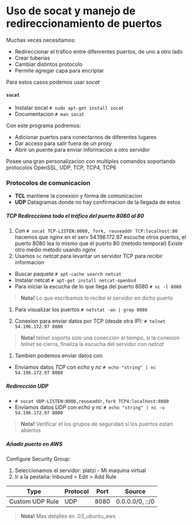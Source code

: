 # Uso de socat y manejo de redireccionamiento de puertos
Muchas veces necesitamos:
- Redireccionar el tráfico entre difenrentes puertos, de uno a otro lado
- Crear tuberias
- Cambiar distintos protocolo
- Permite agregar capa para encriptar

Para estos casos podemos usar _socat_

#### `socat`
- Instalar socat `# sudo apt-get install socat`
- Documentacion `# man socat`

Con este programa podremos:
- Adicionar puertos para conectarnos de diferentes lugares
- Dar acceso para salir fuera de un proxy
- Abrir un puente para enviar informacion a otro servidor

Posee una gran personalizacion con multiples comandos soportando protocolos
OpenSSL, UDP, TCP, TCP4, TCP6

### Protocolos de comunicacion
- **TCL** mantiene la conexion y forma de comunicacion
- **UDP** Datagramas donde no hay confirmacion de la llegada de estos

##### _TCP_ Redirecciona todo el tráfico del puerto 8080 al 80
1. Con `# socat TCP-LISTEN:8080, fork, reuseaddr TCP:localhost:80`
hacemos que _nginx_ en el serv 54.196.172.97 escuche otros puertos,
el puerto 8080 lea lo mismo que el puerto 80 (metodo temporal)
Existe otro medio metodo usando _nginx_  
1. Usamos `nc` _netcat_ para levantar un servidor TCP para recibir informacion
  - Buscar paquete `# apt-cache search netcat`
  - Instalar netcat `# apt-get install netcat-openbsd`
  - Para iniciar la escucha de lo que llega del puerto 8080 `# nc -l 8080`
  > **Nota!** Lo que escribamos lo recibe el servidor en dicho puerto

1. Para visualizar los puertos `# netstat -an | grep 8080`

1. Conexion para enviar datos por TCP (desde otra IP): `# telnet 54.196.172.97 8080`
> **Nota!** telnet soporta solo una coneccion al tiempo,
si la conexion _telnet_ se cierra, finaliza la escucha del servidor con _netcat_

1. Tambien podemos enviar datos con
- Enviamos datos _TCP_ con _echo_ y _nc_ `# echo "string" | nc 54.196.172.97 8080`

##### Redirección UDP
- `# socat UDP-LISTEN:8080,reuseaddr,fork TCP4:localhost:8080`
- Enviamos datos _UDP_ con _echo_ y _nc_ `# echo "string" | nc -u 54.196.172.97 8080`

> **Nota!** Verificar el los grupos de seguridad si los puertos estan abiertos

##### Añadir puerto en AWS
Configure Security Group:
1. Seleccionamos el servidor: platzi - Mi maquina virtual
1. Ir a la pestaña: Inbound > Edit > Add Rule

  |Type|Protocol|Port|Source|
  |-|-|-|-|
  |Custom UDP Rule|UDP|8080|0.0.0.0/0, ::/0|

> **Nota!** Mas detalles en .03_ubuntu_aws
